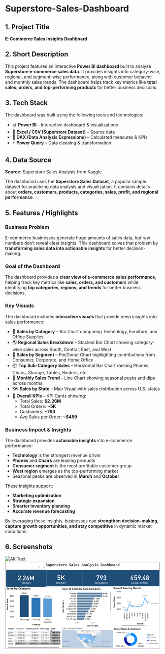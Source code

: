 # Superstore-Sales-Dashboard

## 1. Project Title
**E-Commerce Sales Insights Dashboard**

## 2. Short Description
This project features an interactive **Power BI dashboard** built to analyze **Superstore e-commerce sales data**. It provides insights into category-wise, regional, and segment-wise performance, along with customer behavior and monthly sales trends. The dashboard helps track key metrics like **total sales, orders, and top-performing products** for better business decisions.

## 3. Tech Stack
The dashboard was built using the following tools and technologies:  
- 📊 **Power BI** – Interactive dashboard & visualizations  
- 📑 **Excel / CSV (Superstore Dataset)** – Source data  
- 🔢 **DAX (Data Analysis Expressions)** – Calculated measures & KPIs  
- ⚡ **Power Query** – Data cleaning & transformation  

## 4. Data Source
**Source:** Superstore Sales Analysis from Kaggle  

The dashboard uses the **Superstore Sales Dataset**, a popular sample dataset for practicing data analysis and visualization. It contains details about **orders, customers, products, categories, sales, profit, and regional performance**.

## 5. Features / Highlights

### Business Problem
E-commerce businesses generate huge amounts of sales data, but raw numbers don’t reveal clear insights. This dashboard solves that problem by **transforming sales data into actionable insights** for better decision-making.

### Goal of the Dashboard
The dashboard provides a **clear view of e-commerce sales performance**, helping track key metrics like **sales, orders, and customers** while identifying **top categories, regions, and trends** for better business decisions.

### Key Visuals
The dashboard includes **interactive visuals** that provide deep insights into sales performance:  
- 🛒 **Sales by Category** – Bar Chart comparing Technology, Furniture, and Office Supplies  
- 🌎 **Regional Sales Breakdown** – Stacked Bar Chart showing category-wise sales across South, Central, East, and West  
- 👥 **Sales by Segment** – Pie/Donut Chart highlighting contributions from Consumer, Corporate, and Home Office  
- 📦 **Top Sub-Category Sales** – Horizontal Bar Chart ranking Phones, Chairs, Storage, Tables, Binders, etc.  
- 📅 **Monthly Sales Trend** – Line Chart showing seasonal peaks and dips across months  
- 🗺️ **Sales by State** – Map Visual with sales distribution across U.S. states  
- 📌 **Overall KPIs** – KPI Cards showing:  
  - Total Sales: **$2.26M**  
  - Total Orders: **~5K**  
  - Customers: **~793**  
  - Avg Sales per Order: **~$459**  

### Business Impact & Insights
The dashboard provides **actionable insights** into e-commerce performance:  
- **Technology** is the strongest revenue driver  
- **Phones** and **Chairs** are leading products  
- **Consumer segment** is the most profitable customer group  
- **West region** emerges as the top-performing market  
- Seasonal peaks are observed in **March** and **October**  

These insights support:  
- **Marketing optimization**  
- **Strategic expansion**  
- **Smarter inventory planning**  
- **Accurate revenue forecasting**  

By leveraging these insights, businesses can **strengthen decision-making, capture growth opportunities, and stay competitive** in dynamic market conditions.

## 6. Screenshots
![Alt Text](relative/path/to/image.png)
![Dashboard Overview](https://github.com/harinipinninti/Superstore-Sales-Dashboard/blob/main/E-commerce%20dashboard.PNG)
